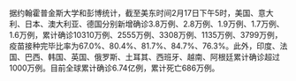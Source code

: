 据约翰霍普金斯大学和彭博统计，截至美东时间2月17日下午5时，美国、意大利、日本、澳大利亚、德国分别新增确诊3.8万例、2.8万例、1.9万例、1.7万例、1.6万例，累计确诊10310万例、2555万例、3308万例、1135万例、3799万例，疫苗接种完毕比率为67.0%、80.4%、81.7%、84.7%、76.3%。此外，印度、法国、巴西、韩国、英国、俄罗斯、土耳其、西班牙、越南、阿根廷累计确诊超过1000万例。目前全球累计确诊6.74亿例，累计死亡686万例。